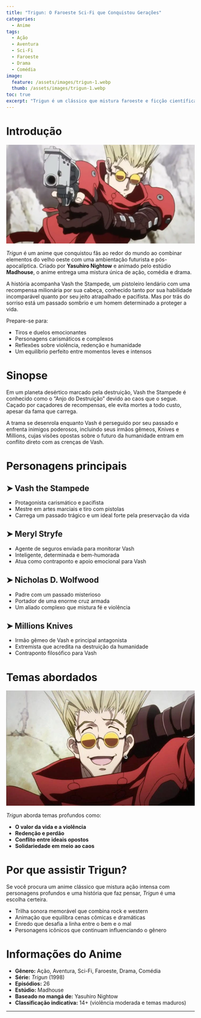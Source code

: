 ```yaml
---
title: "Trigun: O Faroeste Sci-Fi que Conquistou Gerações"
categories:
  - Anime
tags:
  - Ação
  - Aventura
  - Sci-Fi
  - Faroeste
  - Drama
  - Comédia
image:
  feature: /assets/images/trigun-1.webp
  thumb: /assets/images/trigun-1.webp
toc: true
excerpt: "Trigun é um clássico que mistura faroeste e ficção científica, trazendo ação, humor e drama em um universo pós-apocalíptico cheio de personagens inesquecíveis."
---
```


# Introdução

![Vash the Stampede em meio ao deserto.](/assets/images/trigun-1.webp)

*Trigun* é um anime que conquistou fãs ao redor do mundo ao combinar elementos do velho oeste com uma ambientação futurista e pós-apocalíptica. Criado por **Yasuhiro Nightow** e animado pelo estúdio **Madhouse**, o anime entrega uma mistura única de ação, comédia e drama.

A história acompanha Vash the Stampede, um pistoleiro lendário com uma recompensa milionária por sua cabeça, conhecido tanto por sua habilidade incomparável quanto por seu jeito atrapalhado e pacifista. Mas por trás do sorriso está um passado sombrio e um homem determinado a proteger a vida.

Prepare-se para:

- Tiros e duelos emocionantes  
- Personagens carismáticos e complexos  
- Reflexões sobre violência, redenção e humanidade  
- Um equilíbrio perfeito entre momentos leves e intensos

# Sinopse

Em um planeta desértico marcado pela destruição, Vash the Stampede é conhecido como o “Anjo do Destruição” devido ao caos que o segue. Caçado por caçadores de recompensas, ele evita mortes a todo custo, apesar da fama que carrega.

A trama se desenrola enquanto Vash é perseguido por seu passado e enfrenta inimigos poderosos, incluindo seus irmãos gêmeos, Knives e Millions, cujas visões opostas sobre o futuro da humanidade entram em conflito direto com as crenças de Vash.

# Personagens principais

## ➤ **Vash the Stampede**  
- Protagonista carismático e pacifista  
- Mestre em artes marciais e tiro com pistolas  
- Carrega um passado trágico e um ideal forte pela preservação da vida

## ➤ **Meryl Stryfe**  
- Agente de seguros enviada para monitorar Vash  
- Inteligente, determinada e bem-humorada  
- Atua como contraponto e apoio emocional para Vash

## ➤ **Nicholas D. Wolfwood**  
- Padre com um passado misterioso  
- Portador de uma enorme cruz armada  
- Um aliado complexo que mistura fé e violência

## ➤ **Millions Knives**  
- Irmão gêmeo de Vash e principal antagonista  
- Extremista que acredita na destruição da humanidade  
- Contraponto filosófico para Vash

# Temas abordados

![Duelos e dilemas em um mundo devastado.](/assets/images/trigun-2.webp)

*Trigun* aborda temas profundos como:

- **O valor da vida e a violência**  
- **Redenção e perdão**  
- **Conflito entre ideais opostos**  
- **Solidariedade em meio ao caos**

# Por que assistir Trigun?

Se você procura um anime clássico que mistura ação intensa com personagens profundos e uma história que faz pensar, *Trigun* é uma escolha certeira.

- Trilha sonora memorável que combina rock e western  
- Animação que equilibra cenas cômicas e dramáticas  
- Enredo que desafia a linha entre o bem e o mal  
- Personagens icônicos que continuam influenciando o gênero

# Informações do Anime

- **Gênero:** Ação, Aventura, Sci-Fi, Faroeste, Drama, Comédia  
- **Série:** *Trigun* (1998)  
- **Episódios:** 26  
- **Estúdio:** Madhouse  
- **Baseado no mangá de:** Yasuhiro Nightow  
- **Classificação indicativa:** 14+ (violência moderada e temas maduros)

---
